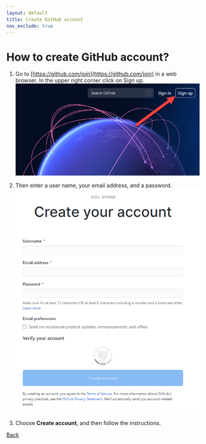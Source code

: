 ```yaml
---
layout: default
title: Create GitHub account
nav_exclude: true
---
```


# How to create GitHub account?

1. Go to [https://github.com/join](https://github.com/join) in a web browser. In the upper right corner click on Sign up.
![Image](./github_sign_up_1.png "github_sign_up")

2. Then enter a user name, your email address, and a password.
![Image](./github_sign_up_2.png "github_sign_up")

3. Choose **Create account**, and then follow the instructions.

[Back](./git_github_and_github_desktop.md)